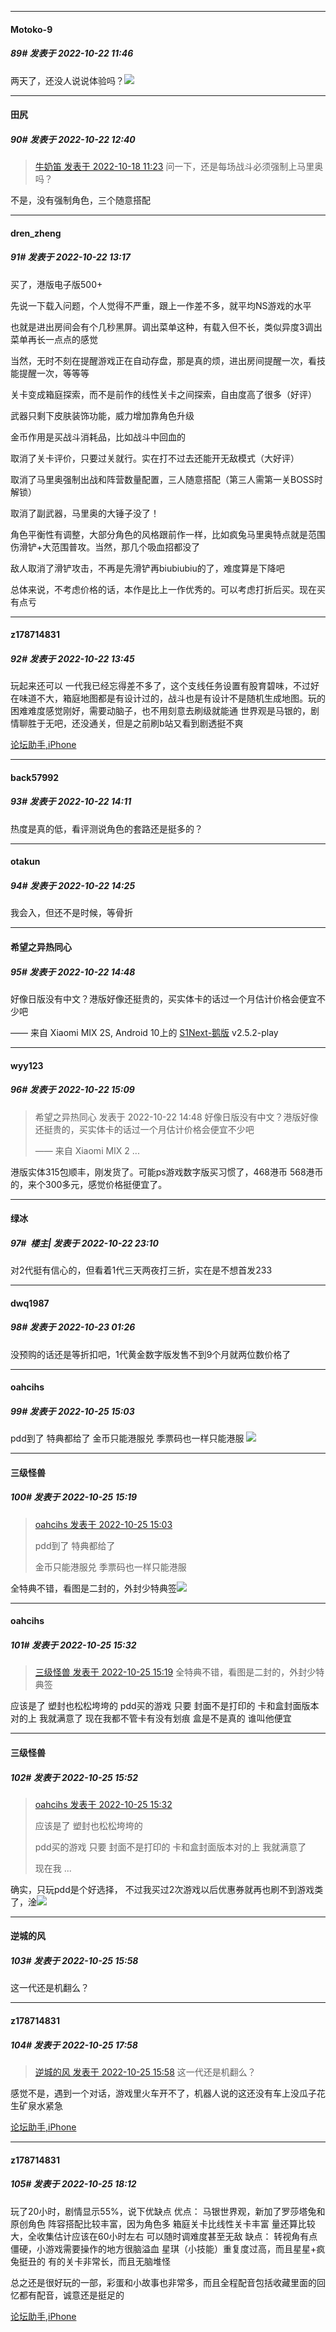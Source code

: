 

*****

####  Motoko-9  
##### 89#       发表于 2022-10-22 11:46

两天了，还没人说说体验吗？<img src="https://static.saraba1st.com/image/smiley/face2017/037.png" referrerpolicy="no-referrer">



*****

####  田尻  
##### 90#       发表于 2022-10-22 12:40

<blockquote><a href="httphttps://bbs.saraba1st.com/2b/forum.php?mod=redirect&amp;goto=findpost&amp;pid=57968291&amp;ptid=2009554" target="_blank">牛奶笛 发表于 2022-10-18 11:23</a>
问一下，还是每场战斗必须强制上马里奥吗？</blockquote>
不是，没有强制角色，三个随意搭配



*****

####  dren_zheng  
##### 91#       发表于 2022-10-22 13:17

买了，港版电子版500+

先说一下载入问题，个人觉得不严重，跟上一作差不多，就平均NS游戏的水平

也就是进出房间会有个几秒黑屏。调出菜单这种，有载入但不长，类似异度3调出菜单再长一点点的感觉

当然，无时不刻在提醒游戏正在自动存盘，那是真的烦，进出房间提醒一次，看技能提醒一次，等等等

关卡变成箱庭探索，而不是前作的线性关卡之间探索，自由度高了很多（好评）

武器只剩下皮肤装饰功能，威力增加靠角色升级

金币作用是买战斗消耗品，比如战斗中回血的

取消了关卡评价，只要过关就行。实在打不过去还能开无敌模式（大好评）

取消了马里奥强制出战和阵营数量配置，三人随意搭配（第三人需第一关BOSS时解锁）

取消了副武器，马里奥的大锤子没了！

角色平衡性有调整，大部分角色的风格跟前作一样，比如疯兔马里奥特点就是范围伤滑铲+大范围普攻。当然，那几个吸血招都没了

敌人取消了滑铲攻击，不再是先滑铲再biubiubiu的了，难度算是下降吧

总体来说，不考虑价格的话，本作是比上一作优秀的。可以考虑打折后买。现在买有点亏



*****

####  z178714831  
##### 92#       发表于 2022-10-22 13:45

玩起来还可以 
一代我已经忘得差不多了，这个支线任务设置有股育碧味，不过好在味道不大，箱庭地图都是有设计过的，战斗也是有设计不是随机生成地图。玩的困难难度感觉刚好，需要动脑子，也不用刻意去刷级就能通
世界观是马银的，剧情聊胜于无吧，还没通关，但是之前刷b站又看到剧透挺不爽

[论坛助手,iPhone](https://bbs.saraba1st.com/2b/forum.php?mod=viewthread&amp;tid=2029836)



*****

####  back57992  
##### 93#       发表于 2022-10-22 14:11

热度是真的低，看评测说角色的套路还是挺多的？



*****

####  otakun  
##### 94#       发表于 2022-10-22 14:25

我会入，但还不是时候，等骨折



*****

####  希望之异热同心  
##### 95#       发表于 2022-10-22 14:48

好像日版没有中文？港版好像还挺贵的，买实体卡的话过一个月估计价格会便宜不少吧

—— 来自 Xiaomi MIX 2S, Android 10上的 [S1Next-鹅版](https://github.com/ykrank/S1-Next/releases) v2.5.2-play



*****

####  wyy123  
##### 96#       发表于 2022-10-22 15:09

<blockquote>希望之异热同心 发表于 2022-10-22 14:48
好像日版没有中文？港版好像还挺贵的，买实体卡的话过一个月估计价格会便宜不少吧

—— 来自 Xiaomi MIX 2 ...</blockquote>
港版实体315包顺丰，刚发货了。可能ps游戏数字版买习惯了，468港币 568港币的，来个300多元，感觉价格挺便宜了。



*****

####  绿冰  
##### 97#         楼主| 发表于 2022-10-22 23:10

对2代挺有信心的，但看着1代三天两夜打三折，实在是不想首发233



*****

####  dwq1987  
##### 98#       发表于 2022-10-23 01:26

没预购的话还是等折扣吧，1代黄金数字版发售不到9个月就两位数价格了



*****

####  oahcihs  
##### 99#       发表于 2022-10-25 15:03

pdd到了 特典都给了
金币只能港服兑 季票码也一样只能港服
<img src="https://p.sda1.dev/8/632ff712309f2ad45c081ed6bd8145bb/CMP_20221025150320198.jpg" referrerpolicy="no-referrer">



*****

####  三级怪兽  
##### 100#       发表于 2022-10-25 15:19

<blockquote><a href="httphttps://bbs.saraba1st.com/2b/forum.php?mod=redirect&amp;goto=findpost&amp;pid=58092567&amp;ptid=2009554" target="_blank">oahcihs 发表于 2022-10-25 15:03</a>

pdd到了 特典都给了

金币只能港服兑 季票码也一样只能港服</blockquote>
全特典不错，看图是二封的，外封少特典签<img src="https://static.saraba1st.com/image/smiley/face2017/149.png" referrerpolicy="no-referrer">



*****

####  oahcihs  
##### 101#       发表于 2022-10-25 15:32

<blockquote><a href="httphttps://bbs.saraba1st.com/2b/forum.php?mod=redirect&amp;goto=findpost&amp;pid=58092847&amp;ptid=2009554" target="_blank">三级怪兽 发表于 2022-10-25 15:19</a>
全特典不错，看图是二封的，外封少特典签</blockquote>
应该是了 塑封也松松垮垮的
pdd买的游戏 只要 封面不是打印的 卡和盒封面版本对的上 我就满意了 
现在我都不管卡有没有划痕 盒是不是真的 谁叫他便宜



*****

####  三级怪兽  
##### 102#       发表于 2022-10-25 15:52

<blockquote><a href="httphttps://bbs.saraba1st.com/2b/forum.php?mod=redirect&amp;goto=findpost&amp;pid=58093092&amp;ptid=2009554" target="_blank">oahcihs 发表于 2022-10-25 15:32</a>

应该是了 塑封也松松垮垮的

pdd买的游戏 只要 封面不是打印的 卡和盒封面版本对的上 我就满意了 

现在我 ...</blockquote>
确实，只玩pdd是个好选择， 不过我买过2次游戏以后优惠券就再也刷不到游戏类了，淦<img src="https://static.saraba1st.com/image/smiley/face2017/165.png" referrerpolicy="no-referrer">

*****

####  逆城的风  
##### 103#       发表于 2022-10-25 15:58

这一代还是机翻么？



*****

####  z178714831  
##### 104#       发表于 2022-10-25 17:58

<blockquote><a href="httphttps://bbs.saraba1st.com/2b/forum.php?mod=redirect&amp;goto=findpost&amp;pid=58093585&amp;ptid=2009554" target="_blank">逆城的风 发表于 2022-10-25 15:58</a>
这一代还是机翻么？</blockquote>
感觉不是，遇到一个对话，游戏里火车开不了，机器人说的这还没有车上没瓜子花生矿泉水紧急

[论坛助手,iPhone](https://bbs.saraba1st.com/2b/forum.php?mod=viewthread&amp;tid=2029836)



*****

####  z178714831  
##### 105#       发表于 2022-10-25 18:12

玩了20小时，剧情显示55%，说下优缺点
优点：
马银世界观，新加了罗莎塔兔和原创角色
阵容搭配比较丰富，因为角色多
箱庭关卡比线性关卡丰富
量还算比较大，全收集估计应该在60小时左右
可以随时调难度甚至无敌
缺点：
转视角有点僵硬，小游戏需要操作的地方很脑溢血
星琪（小技能）重复度过高，而且星星+疯兔挺丑的
有的关卡非常长，而且无脑堆怪

总之还是很好玩的一部，彩蛋和小故事也非常多，而且全程配音包括收藏里面的回忆都有配音，诚意还是挺足的

[论坛助手,iPhone](https://bbs.saraba1st.com/2b/forum.php?mod=viewthread&amp;tid=2029836)

